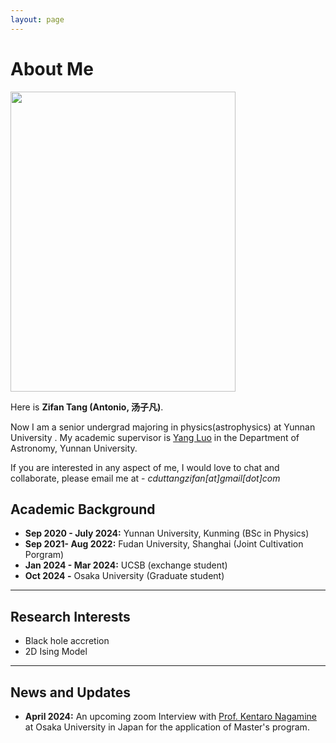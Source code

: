 ```yaml
---
layout: page
---
```


# About Me

<img src="https://anatole12138.github.io/zifan.jpg" class="floatpic" width="360" height="480">



Here is **Zifan Tang (Antonio, 汤子凡)**.

Now I am a senior undergrad majoring in physics(astrophysics) at Yunnan University . My academic supervisor is [Yang Luo](https://yluo-astro.github.io) in the Department of Astronomy, Yunnan University.

If you are interested in any aspect of me, I would love to chat and collaborate, please email me at - *cduttangzifan[at]gmail[dot]com*

## Academic Background

- **Sep 2020 - July 2024:** Yunnan University,  Kunming (BSc in Physics)
- **Sep 2021- Aug 2022:** Fudan University, Shanghai (Joint Cultivation Porgram)
- **Jan 2024 - Mar 2024:** UCSB (exchange student)
- **Oct 2024 -** Osaka University (Graduate student)

---

## Research Interests

- Black hole accretion
- 2D Ising Model

---

## News and Updates

- **April 2024:** An upcoming zoom Interview with [Prof. ‪Kentaro Nagamine](http://astro-osaka.jp/kn/) at Osaka University in Japan for the application of Master's program.



